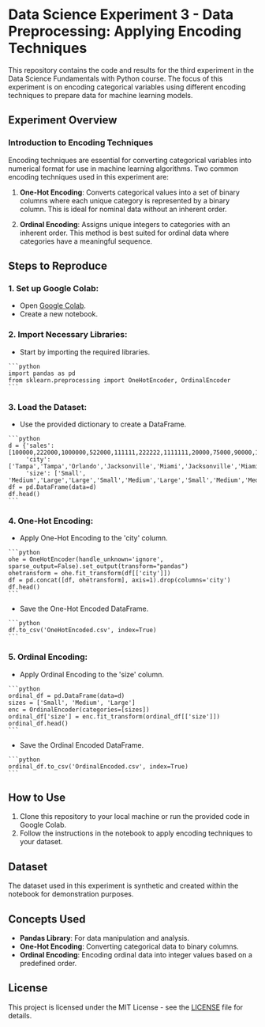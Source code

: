 # Data Science Experiment 3 - Data Preprocessing: Applying Encoding Techniques

This repository contains the code and results for the third experiment in the Data Science Fundamentals with Python course. The focus of this experiment is on encoding categorical variables using different encoding techniques to prepare data for machine learning models.

## Experiment Overview

### **Introduction to Encoding Techniques**
Encoding techniques are essential for converting categorical variables into numerical format for use in machine learning algorithms. Two common encoding techniques used in this experiment are:

1. **One-Hot Encoding**: Converts categorical values into a set of binary columns where each unique category is represented by a binary column. This is ideal for nominal data without an inherent order.

2. **Ordinal Encoding**: Assigns unique integers to categories with an inherent order. This method is best suited for ordinal data where categories have a meaningful sequence.

## Steps to Reproduce

### 1. Set up Google Colab:
   - Open [Google Colab](https://colab.research.google.com/).
   - Create a new notebook.

### 2. Import Necessary Libraries:
   - Start by importing the required libraries.

    ```python
    import pandas as pd
    from sklearn.preprocessing import OneHotEncoder, OrdinalEncoder
    ```

### 3. Load the Dataset:
   - Use the provided dictionary to create a DataFrame.

    ```python
    d = {'sales': [100000,222000,1000000,522000,111111,222222,1111111,20000,75000,90000,1000000,10000],
         'city': ['Tampa','Tampa','Orlando','Jacksonville','Miami','Jacksonville','Miami','Miami','Orlando','Orlando','Orlando','Orlando'],
         'size': ['Small', 'Medium','Large','Large','Small','Medium','Large','Small','Medium','Medium','Medium','Small']}
    df = pd.DataFrame(data=d)
    df.head()
    ```

### 4. One-Hot Encoding:
   - Apply One-Hot Encoding to the 'city' column.

    ```python
    ohe = OneHotEncoder(handle_unknown='ignore', sparse_output=False).set_output(transform="pandas")
    ohetransform = ohe.fit_transform(df[['city']])
    df = pd.concat([df, ohetransform], axis=1).drop(columns='city')
    df.head()
    ```

   - Save the One-Hot Encoded DataFrame.

    ```python
    df.to_csv('OneHotEncoded.csv', index=True)
    ```

### 5. Ordinal Encoding:
   - Apply Ordinal Encoding to the 'size' column.

    ```python
    ordinal_df = pd.DataFrame(data=d)
    sizes = ['Small', 'Medium', 'Large']
    enc = OrdinalEncoder(categories=[sizes])
    ordinal_df['size'] = enc.fit_transform(ordinal_df[['size']])
    ordinal_df.head()
    ```

   - Save the Ordinal Encoded DataFrame.

    ```python
    ordinal_df.to_csv('OrdinalEncoded.csv', index=True)
    ```

## How to Use
1. Clone this repository to your local machine or run the provided code in Google Colab.
2. Follow the instructions in the notebook to apply encoding techniques to your dataset.

## Dataset
The dataset used in this experiment is synthetic and created within the notebook for demonstration purposes.

## Concepts Used
- **Pandas Library**: For data manipulation and analysis.
- **One-Hot Encoding**: Converting categorical data to binary columns.
- **Ordinal Encoding**: Encoding ordinal data into integer values based on a predefined order.

## License
This project is licensed under the MIT License - see the [LICENSE](LICENSE) file for details.

